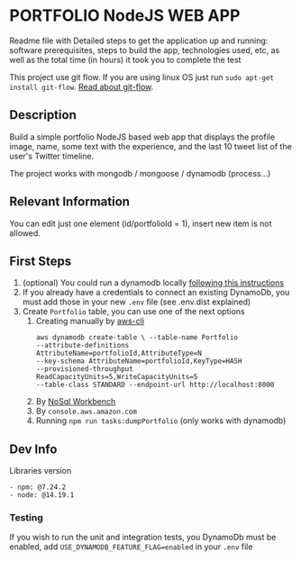 # PORTFOLIO NodeJS WEB APP

Readme file with Detailed steps to get the application up and running: software prerequisites, steps to build the app, technologies used,
etc, as well as the total time (in hours) it took you to complete the test

This project use git flow. If you are using linux OS just run `sudo apt-get install git-flow`. [Read about git-flow](https://www.atlassian.com/es/git/tutorials/comparing-workflows/gitflow-workflow).

## Description

Build a simple portfolio NodeJS based web app that displays the profile image, name, some text with the experience, and the last 10 tweet list of the user's Twitter timeline.

The project works with mongodb / mongoose / dynamodb (process...)

## Relevant Information

You can edit just one element (id/portfolioId = 1), insert new item is not allowed.

## First Steps

1. (optional) You could run a dynamodb locally [following this instructions](https://docs.aws.amazon.com/amazondynamodb/latest/developerguide/DynamoDBLocal.DownloadingAndRunning.html)
2. If you already have a credentials to connect an existing DynamoDb, you must add those in your new `.env` file (see .env.dist explained)
3. Create `Portfolio` table, you can use one of the next options
   1. Creating manually by [aws-cli](https://docs.aws.amazon.com/amazondynamodb/latest/developerguide/Tools.CLI.html)
      ```
      aws dynamodb create-table \ --table-name Portfolio 
      --attribute-definitions AttributeName=portfolioId,AttributeType=N 
      --key-schema AttributeName=portfolioId,KeyType=HASH 
      --provisioned-throughput ReadCapacityUnits=5,WriteCapacityUnits=5 
      --table-class STANDARD --endpoint-url http://localhost:8000
      ```
   2. By [NoSql Workbench](https://docs.aws.amazon.com/amazondynamodb/latest/developerguide/workbench.settingup.html)
   3. By `console.aws.amazon.com`
   4. Running `npm run tasks:dumpPortfolio` (only works with dynamodb)

## Dev Info

Libraries version

```
- npm: @7.24.2
- node: @14.19.1
```

### Testing

If you wish to run the unit and integration tests, you DynamoDb must be enabled, add `USE_DYNAMODB_FEATURE_FLAG=enabled` in your `.env` file
